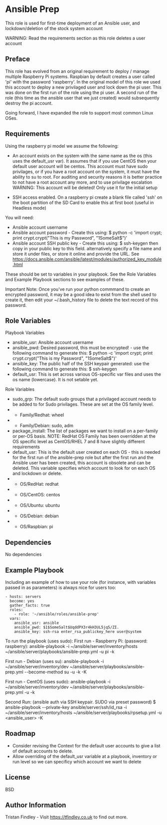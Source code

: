 Ansible Prep
=========

This role is used for first-time deployment of an Ansible user, and lockdown/deletion of the stock system account

WARNING: Read the requirements section as this role deletes a user account

Preface
-------

This role has evolved from an original requirement to deploy / manage multiple Raspberry Pi systems. Raspbian by default creates a user called 'pi' with the password 'raspberry'. In the original model of this role we used this account to deploy a new privilaged user and lock down the pi user. This was done on the first run of the role using the pi user.
A second run of the role (this time as the ansible user that we just created) would subsequently destroy the pi account.

Going forward, I have expanded the role to support most common Linux OSes.



Requirements
------------

Using the raspberry pi model we assume the following:
- An account exists on the system with the same name as the os (this uses the default_usr var). It assumes that if you use CentOS then your default user account will be centos.
This account must have sudo privilages, or if you have a root account on the system, it must have the ability to su to root. For auditing and security reasons it is better practice to not have a root account any more, and to use privilage escalation
WARNING: This account will be deleted! Only use it for the initial setup

- SSH access enabled. On a raspberry pi create a blank file called 'ssh' on the boot partition of the SD Card to enable this at first boot (useful in Headless mode)

You will need:
- Ansible account username
- Ansible account password - Create this using: $ python -c 'import crypt; print crypt.crypt("This is my Password", "$1$SomeSalt$")'
- Ansible account SSH public key - Create this using: $ ssh-keygen   then copy in your public key to this field. alternatively specify a file name and store it under files, or store it online and provide the URL. See https://docs.ansible.com/ansible/latest/modules/authorized_key_module.html

These should be set to variables in your playbook. See the Role Variables and Example Playbook sections to see examples of these.

Important Note: Once you've run your python commmand to create an encrypted password, it may be a good idea to exist from the shell used to create it, then edit your ~/.bash_history file to delete the text record of this password.

Role Variables
--------------

Playbook Variables
- ansible_usr: Ansible account username
- ansible_pwd: Desired password, this must be encrypted! - use the following command to generate this: $ python -c 'import crypt; print crypt.crypt("This is my Password", "$1$SomeSalt$")'
- ansible_key: The public half of the SSH keypair generated: use the following command to generate this: $ ssh-keygen
- default_usr: This is set across various OS-specific var files and uses the os name (lowercase). It is not setable yet.

Role Variables
- sudo_grp: The default sudo groups that a privilaged account needs to be added to for Sudo privilages. These are set at the OS family level.
- - Family/Redhat: wheel
- - Family/Debian: sudo, adm
- package_install: The list of packages we want to install on a per-family or per-OS basis. NOTE: RedHat OS Family has been overridden at the OS specific level as CentOS/RHEL 7 and 8 have slightly different requirements
- default_usr: This is the default user created on each OS - this is needed for the first run of the ansible-prep role but after the first run and the Ansible user has been created, this account is obsolete and can be deleted. This variable specifies which account to look for on each OS and lockdown or delete.
- - OS/RedHat: redhat
- - OS/CentOS: centos
- - OS/Ubuntu: ubuntu
- - OS/Debian: debian
- - OS/Raspbian: pi


Dependencies
------------

No dependencies

Example Playbook
----------------

Including an example of how to use your role (for instance, with variables passed in as parameters) is always nice for users too:

    - hosts: servers
      become: yes
      gather_facts: true
      roles:
        - role: '~/ansible/roles/ansible-prep'
      vars:
        ansible_usr: ansible
        ansible_pwd: $1$SomeSalt$UqddPX3r4kH3UL5jq5/ZI.
        ansible_key: ssh-rsa enter_rsa_publickey_here user@system


To run the playbook (uses sudo):
First run - Raspberry Pi: (password: raspberry):
ansible-playbook -i ~/ansible/server/inventory/hosts ~/ansible/server/playbooks/ansible-prep.yml -u pi -k

First run - Debian (uses su):
ansible-playbook -i ~/ansible/server/inventory/dev ~/ansible/server/playbooks/ansible-prep.yml --become-method su -u <user> -k -K

First run - CentOS (uses sudo):
ansible-playbook -i ~/ansible/server/inventory/dev ~/ansible/server/playbooks/ansible-prep.yml -u <user> -k

Second Run: (ansible auth via SSH keypair. SUDO via preset password)
$ ansible-playbook --private-key ansible/server/ssh/id_rsa -i ~/ansible/server/inventory/hosts ~/ansible/server/playbooks/rpsetup.yml -u <ansible_user> -K

Roadmap
-------

- Consider revising the Context for the default user accounts to give a list of default accounts to delete.
- Allow overriding of the default_usr variable at a playbook, inventory or run level so we can specificy which account we want to delete

License
-------

BSD

Author Information
------------------

Tristan Findley - Visit https://tfindley.co.uk to find out more.
